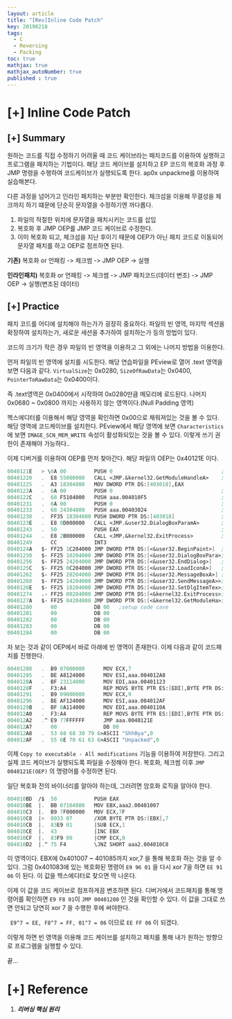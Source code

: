 ```yaml
---
layout: article
title: "[Rev]Inline Code Patch"
key: 20190218
tags:
  - C
  - Reversing
  - Packing
toc: true
mathjax: true
mathjax_autoNumber: true
published : true
---
```


# [+] Inline Code Patch

<!--more-->

## [+] Summary

원하는 코드를 직접 수정하기 어려울 때 코드 케이브라는 패치코드를 이용하여 실행하고 프로그램을 패치하는 기법이다.
해당 코드 케이브를 설치하고 EP 코드의 복호화 과정 후 JMP 명령을 수행하여 코드케이브가 실행되도록 한다.
ap0x unpackme를 이용하여 실습해본다.

다른 과정을 넘어가고 인라인 패치하는 부분만 확인한다. 체크섬을 이용해 무결성을 체크까지 하기 떄문에 단순히 문자열을 수정하기엔 까다롭다. 

1. 파일의 적절한 위치에 문자열을 패치시키는 코드를 삽입
2. 복호화 후 JMP OEP를 JMP 코드 케이브로 수정한다.
3. 이미 복호화 되고, 체크섬을 지난 후이기 때문에 OEP가 아닌 패치 코드로 이동되어 문자열 패치를 하고 OEP로 점프하면 된다.

**기존)** 복호화 or 언패킹 -> 체크썸 -> JMP OEP -> 실행

**인라인패치)** 복호화 or 언패킹 -> 체크썸 -> JMP 패치코드(데이터 변조) -> JMP OEP -> 실행(변조된 데이터)

## [+] Practice

패치 코드를 어디에 설치해야 하는가가 굉장히 중요하다. 파일의 빈 영역, 마지막 섹션을 확장하여 설치하는가, 새로운 세션을 추가하여 설치하는가 등의 방법이 있다.

코드의 크기가 작은 경우 파일의 빈 영역을 이용하고 그 외에는 나머지 방법을 이용한다.

먼저 파일의 빈 영역에 설치를 시도한다.  해당 연습파일을 PEview로 열어 .text 영역을 보면 다음과 같다.
`VirtualSize`는 0x0280, `SizeOfRawData`는 0x0400, `PointerToRawData`는 0x0400이다.

즉 .text영역은 0x0400에서 시작하여 0x0280만큼 메모리에 로드된다. 나머지 0x0680 ~ 0x0800 까지는 사용하지 않는 영역이다.(Null Padding 영역)

헥스에디터를 이용해서 해당 영역을 확인하면 0x00으로 채워져있는 것을 볼 수 있다. 해당 영역에 코드케이브를 설치한다. PEview에서 해당 영역에 보면 `Characteristics` 에 보면 `IMAGE_SCN_MEM_WRITE` 속성이 활성화되있는 것을 볼 수 있다. 이렇게 쓰기 권한이 존재해야 가능하다..

이제 디버거를 이용하여 OEP를 먼저 찾아간다. 해당 파일의 OEP는 0x40121E 이다.

```scheme
0040121E   > \6A 00         PUSH 0                                   ; /pModule = NULL
00401220   .  E8 55000000   CALL <JMP.&kernel32.GetModuleHandleA>    ; \GetModuleHandleA
00401225   .  A3 18304000   MOV DWORD PTR DS:[403018],EAX
0040122A   .  6A 00         PUSH 0                                   ; /lParam = NULL
0040122C   .  68 F5104000   PUSH aaa.004010F5                        ; |DlgProc = aaa.004010F5
00401231   .  6A 00         PUSH 0                                   ; |hOwner = NULL
00401233   .  68 24304000   PUSH aaa.00403024                        ; |pTemplate = "TESTWIN"
00401238   .  FF35 18304000 PUSH DWORD PTR DS:[403018]               ; |hInst = NULL
0040123E   .  E8 0D000000   CALL <JMP.&user32.DialogBoxParamA>       ; \DialogBoxParamA
00401243   .  50            PUSH EAX                                 ; /ExitCode
00401244   .  E8 2B000000   CALL <JMP.&kernel32.ExitProcess>         ; \ExitProcess
00401249      CC            INT3
0040124A   $- FF25 1C204000 JMP DWORD PTR DS:[<&user32.BeginPaint>]  ;  user32.BeginPaint
00401250   $- FF25 10204000 JMP DWORD PTR DS:[<&user32.DialogBoxPara>;  user32.DialogBoxParamA
00401256   $- FF25 24204000 JMP DWORD PTR DS:[<&user32.EndDialog>]   ;  user32.EndDialog
0040125C   $- FF25 0C204000 JMP DWORD PTR DS:[<&user32.LoadIconA>]   ;  user32.LoadIconA
00401262   $- FF25 20204000 JMP DWORD PTR DS:[<&user32.MessageBoxA>] ;  user32.MessageBoxA
00401268   $- FF25 14204000 JMP DWORD PTR DS:[<&user32.SendMessageA>>;  user32.SendMessageA
0040126E   $- FF25 18204000 JMP DWORD PTR DS:[<&user32.SetDlgItemTex>;  user32.SetDlgItemTextA
00401274   .- FF25 00204000 JMP DWORD PTR DS:[<&kernel32.ExitProcess>;  kernel32.ExitProcess
0040127A   $- FF25 04204000 JMP DWORD PTR DS:[<&kernel32.GetModuleHa>;  kernel32.GetModuleHandleA
00401280      00            DB 00	;setup code cave
00401281      00            DB 00
00401282      00            DB 00
00401283      00            DB 00
00401284      00            DB 00

```

자 보는 것과 같이 OEP에서 바로 아래에 빈 영역이 존재한다. 이제 다음과 같이 코드패치를 진행한다.

```scheme
00401280   .  B9 07000000      MOV ECX,7
00401285   .  BE A8124000      MOV ESI,aaa.004012A8                           ;  ASCII "Shh0ya"
0040128A   .  BF 23114000      MOV EDI,aaa.00401123                           ;  ASCII "You must patch this NAG !!!"
0040128F   .  F3:A4            REP MOVS BYTE PTR ES:[EDI],BYTE PTR DS:[ESI]
00401291   .  B9 09000000      MOV ECX,9
00401296   .  BE AF124000      MOV ESI,aaa.004012AF                           ;  ASCII "Unpacked"
0040129B   .  BF 0A114000      MOV EDI,aaa.0040110A                           ;  ASCII "You must unpack me !!!"
004012A0   .  F3:A4            REP MOVS BYTE PTR ES:[EDI],BYTE PTR DS:[ESI]
004012A2   .^ E9 77FFFFFF      JMP aaa.0040121E
004012A7      00               DB 00
004012A8   .  53 68 68 30 79 6>ASCII "Shh0ya",0
004012AF   .  55 6E 70 61 63 6>ASCII "Unpacked",0
```

이제 `Copy to executable - All modifications` 기능을 이용하여 저장한다. 그리고 실제 코드 케이브가 실행되도록 파일을 수정해야 한다. 복호화, 체크썸 이후 `JMP 0040121E(OEP)` 의 명령어를 수정하면 된다.

일단 복호화 전의 바이너리를 알아야 하는데, 그러려면 암호화 로직을 알아야 한다.

```scheme
004010BD  /$  50            PUSH EAX
004010BE  |.  BB 07104000   MOV EBX,aaa2.00401007
004010C3  |.  B9 7F000000   MOV ECX,7F
004010C8  |>  8033 07       /XOR BYTE PTR DS:[EBX],7
004010CB  |.  83E9 01       |SUB ECX,1
004010CE  |.  43            |INC EBX
004010CF  |.  83F9 00       |CMP ECX,0
004010D2  |.^ 75 F4         \JNZ SHORT aaa2.004010C8
```

이 영역이다. EBX에 0x401007 ~ 401085까지 xor,7 을 통해 복호화 하는 것을 알 수 있다. 그럼 0x401083에 있는 복호화된 명령어 `E9 96 01` 을 다시 xor 7을 하면 `EE 91 06` 이 된다. 이 값을 헥스에디터로 찾으면 딱 나온다. 

이제 이 값을 코드 케이브로 점프하게끔 변조하면 된다. 디버거에서 코드패치를 통해 명령어를 확인하면 `E9 F8 01`이 `JMP 00401280` 인 것을 확인할 수 있다. 이 값을 그대로 쓰면 안되고 당연히 xor 7 을 수행한 후에 써야한다.

` E9^7 = EE, F8^7 = FF, 01^7 = 06` 이므로 `EE FF 06` 이 되겠다.

이렇게 하면 빈 영역을 이용해 코드 케이브를 설치하고 패치를 통해 내가 원하는 방향으로 프로그램을 실행할 수 있다.

끝...

# [+] Reference

1. ***리버싱 핵심 원리***

